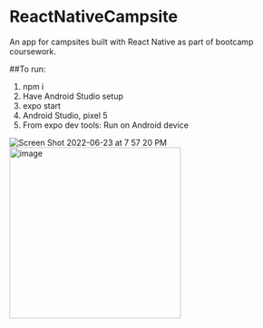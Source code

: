 # ReactNativeCampsite
An app for campsites built with React Native as part of bootcamp coursework.

##To run:
1. npm i
2. Have Android Studio setup
3. expo start
4. Android Studio, pixel 5
5. From expo dev tools: Run on Android device


![Screen Shot 2022-06-23 at 7 57 20 PM](https://user-images.githubusercontent.com/60009709/175438893-238a7cc5-1cce-45b0-8ade-46671c77d394.png)
<img width="302" alt="image" src="https://user-images.githubusercontent.com/60009709/176955032-6f4251c0-3097-49a6-acb0-627aff2dd77b.png">

